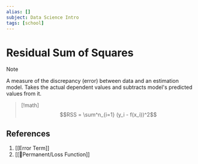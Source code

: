 ```yaml
---
alias: []
subject: Data Science Intro
tags: [school]
---
```

# Residual Sum of Squares

> [!note]
> A measure of the discrepancy (error) between data and an estimation model.
Takes the actual dependent values and subtracts model's predicted values from it.

> [!math]
> $$RSS = \sum^n_{i=1} (y_i - f(x_i))^2$$

## References
1. [[Error Term]]
2. [[🗻Permanent/Loss Function]]